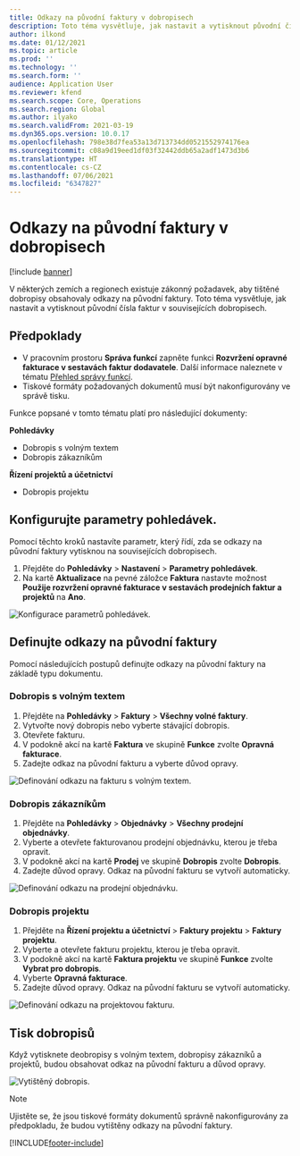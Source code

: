```yaml
---
title: Odkazy na původní faktury v dobropisech
description: Toto téma vysvětluje, jak nastavit a vytisknout původní čísla faktur v souvisejících dobropisech.
author: ilkond
ms.date: 01/12/2021
ms.topic: article
ms.prod: ''
ms.technology: ''
ms.search.form: ''
audience: Application User
ms.reviewer: kfend
ms.search.scope: Core, Operations
ms.search.region: Global
ms.author: ilyako
ms.search.validFrom: 2021-03-19
ms.dyn365.ops.version: 10.0.17
ms.openlocfilehash: 798e38d7fea53a13d713734dd0521552974176ea
ms.sourcegitcommit: c08a9d19eed1df03f32442ddb65a2adf1473d3b6
ms.translationtype: HT
ms.contentlocale: cs-CZ
ms.lasthandoff: 07/06/2021
ms.locfileid: "6347827"
---
```

# <a name="references-to-original-invoices-in-credit-notes"></a>Odkazy na původní faktury v dobropisech

[!include [banner](../includes/banner.md)]


V některých zemích a regionech existuje zákonný požadavek, aby tištěné dobropisy obsahovaly odkazy na původní faktury. Toto téma vysvětluje, jak nastavit a vytisknout původní čísla faktur v souvisejících dobropisech.

## <a name="prerequisites"></a>Předpoklady

- V pracovním prostoru **Správa funkcí** zapněte funkci **Rozvržení opravné fakturace v sestavách faktur dodavatele**. Další informace naleznete v tématu [Přehled správy funkcí](../../fin-ops-core/fin-ops/get-started/feature-management/feature-management-overview.md).
- Tiskové formáty požadovaných dokumentů musí být nakonfigurovány ve správě tisku.

Funkce popsané v tomto tématu platí pro následující dokumenty:

**Pohledávky**

- Dobropis s volným textem
- Dobropis zákazníkům

**Řízení projektů a účetnictví**

- Dobropis projektu

## <a name="configure-accounts-receivable-parameters"></a>Konfigurujte parametry pohledávek.

Pomocí těchto kroků nastavíte parametr, který řídí, zda se odkazy na původní faktury vytisknou na souvisejících dobropisech.

1. Přejděte do **Pohledávky** \> **Nastavení** \> **Parametry pohledávek**.
2. Na kartě **Aktualizace** na pevné záložce **Faktura** nastavte možnost **Použije rozvržení opravné fakturace v sestavách prodejních faktur a projektů** na **Ano**.

![Konfigurace parametrů pohledávek.](media/original-invoice-number-in-credit-note.jpg)

## <a name="define-references-to-original-invoices"></a>Definujte odkazy na původní faktury

Pomocí následujících postupů definujte odkazy na původní faktury na základě typu dokumentu.

### <a name="free-text-credit-note"></a>Dobropis s volným textem

1. Přejděte na **Pohledávky** \> **Faktury** \> **Všechny volné faktury**.
2. Vytvořte nový dobropis nebo vyberte stávající dobropis.
3. Otevřete fakturu.
4. V podokně akcí na kartě **Faktura** ve skupině **Funkce** zvolte **Opravná fakturace**.
5. Zadejte odkaz na původní fakturu a vyberte důvod opravy.

![Definování odkazu na fakturu s volným textem.](media/reference-original-invoice-FTI.jpg)

### <a name="customer-credit-note"></a>Dobropis zákazníkům

1. Přejděte na **Pohledávky** \> **Objednávky** \> **Všechny prodejní objednávky**.
2. Vyberte a otevřete fakturovanou prodejní objednávku, kterou je třeba opravit.
3. V podokně akcí na kartě **Prodej** ve skupině **Dobropis** zvolte **Dobropis**.
4. Zadejte důvod opravy. Odkaz na původní fakturu se vytvoří automaticky.

![Definování odkazu na prodejní objednávku.](media/reference-original-invoice-SO.jpg)

### <a name="project-credit-note"></a>Dobropis projektu

1. Přejděte na **Řízení projektu a účetnictví** \> **Faktury projektu** \> **Faktury projektu**.
2. Vyberte a otevřete fakturu projektu, kterou je třeba opravit.
3. V podokně akcí na kartě **Faktura projektu** ve skupině **Funkce** zvolte **Vybrat pro dobropis**.
4. Vyberte **Opravná fakturace**.
5. Zadejte důvod opravy. Odkaz na původní fakturu se vytvoří automaticky.

![Definování odkazu na projektovou fakturu.](media/reference-original-invoice-project.jpg)

## <a name="printing-credit-notes"></a>Tisk dobropisů

Když vytisknete deobropisy s volným textem, dobropisy zákazníků a projektů, budou obsahovat odkaz na původní fakturu a důvod opravy.

![Vytištěný dobropis.](media/credit-note-FTI.jpg)

> [!NOTE]
> Ujistěte se, že jsou tiskové formáty dokumentů správně nakonfigurovány za předpokladu, že budou vytištěny odkazy na původní faktury.


[!INCLUDE[footer-include](../../includes/footer-banner.md)]